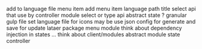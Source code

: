 add to language file
	menu item
add menu item
	language path
	title
select api that use by controller
module
	select or type api
	abstract state ?
granular gulp file
set language file for icons
may be use json config for generate and save for update lataer
package menu module
think about dependency injection in states ...
think about client/modules
abstract module state controller